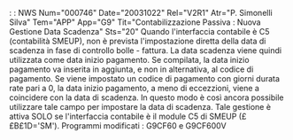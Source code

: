  :  : NWS Num="000746" Date="20031022" Rel="V2R1" Atr="P. Simonelli Silva" Tem="APP" App="G9" Tit="Contabilizzazione Passiva :  Nuova Gestione Data Scadenza" Sts="20"
Quando l'interfaccia contabile è C5 (contabilità SMEUP), non è prevista l'impostazione diretta della
data di scadenza in fase di controllo bolle - fattura.
La data scadenza viene quindi utilizzata come data inizio pagamento.
Se compilata, la data inizio pagamento va inserita in aggiunta, e non in alternativa, al codice di
pagamento.
Se viene impostato un codice di pagamento con giorni durata rate pari a 0, la data inizio pagamento,
a meno di eccezzioni, viene a coincidere con la data di scadenza. In questo modo è così ancora possibile utilizzare tale campo per impostare la data di scadenza.
Tale gestione è attiva SOLO se l'interfaccia contabile è il module C5 di SMEUP (££B£1D='SM').
Programmi modificati :  G9CF60 e G9CF600V

